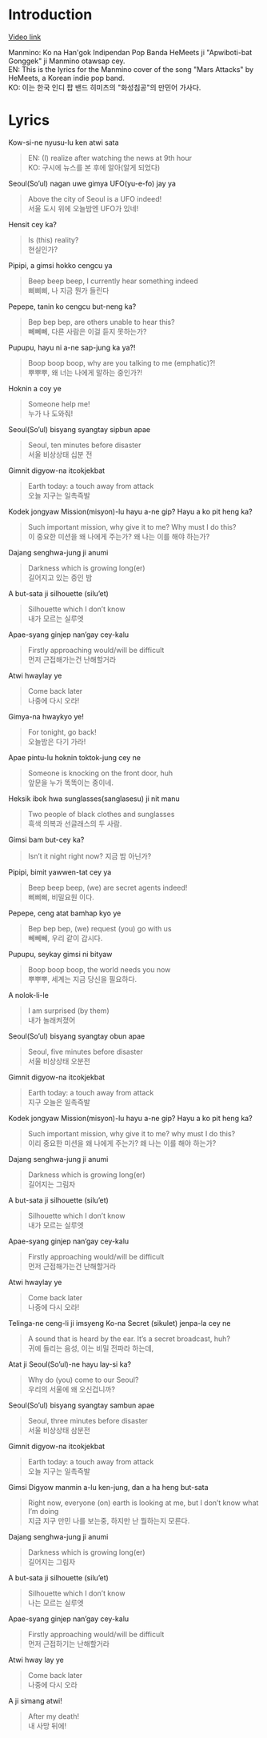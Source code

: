 # Introduction
[Video link](https://www.youtube.com/watch?v=fzjwbxaRi0o)

Manmino:  Ko na Han'gok Indipendan Pop Banda HeMeets ji "Apwiboti-bat Gonggek" ji Manmino otawsap cey. \
EN:       This is the lyrics for the Manmino cover of the song "Mars Attacks" by HeMeets, a Korean indie pop band.  \
KO:       이는 한국 인디 팝 밴드 히미츠의 "화성침공"의 만민어 가사다. 

# Lyrics
Kow-si-ne nyusu-lu ken atwi sata 
> EN: (I) realize after watching the news at 9th hour \
> KO: 구시에 뉴스를 본 후에 알아(알게 되었다)

Seoul(So’ul) nagan uwe gimya UFO(yu-e-fo) jay ya
> Above the city of Seoul is a UFO indeed! \
> 서울 도시 위에 오늘밤엔 UFO가 있네!

Hensit cey ka? 
> Is (this) reality? \
> 현실인가?

Pipipi, a gimsi hokko cengcu ya
> Beep beep beep, I currently hear something indeed \
> 삐삐삐, 나 지금 뭔가 들린다

Pepepe, tanin ko cengcu but-neng ka?
> Bep bep bep, are others unable to hear this?\
> 뻬뻬뻬, 다른 사람은 이걸 듣지 못하는가?

Pupupu, hayu ni a-ne sap-jung ka ya?!
> Boop boop boop, why are you talking to me (emphatic)?! \
> 뿌뿌뿌, 왜 너는 나에게 말하는 중인가?!

Hoknin a coy ye
> Someone help me!\
> 누가 나 도와줘!

Seoul(So’ul) bisyang syangtay sipbun apae
> Seoul, ten minutes before disaster\
> 서울 비상상태 십분 전

Gimnit digyow-na itcokjekbat
> Earth today: a touch away from attack \
> 오늘 지구는 일촉즉발

Kodek jongyaw Mission(misyon)-lu hayu a-ne gip? Hayu a ko pit heng ka?
> Such important mission, why give it to me? Why must I do this?\
> 이 중요한 미션을 왜 나에게 주는가? 왜 나는 이를 해야 하는가?

Dajang senghwa-jung ji anumi
> Darkness which is growing long(er) \
> 길어지고 있는 중인 밤

A but-sata ji silhouette (silu’et)
> Silhouette which I don’t know \
> 내가 모르는 실루엣

Apae-syang ginjep nan’gay cey-kalu
> Firstly approaching would/will be difficult \
> 먼저 근접해가는건 난해할거라

Atwi hwaylay ye
> Come back later \
> 나중에 다시 오라!

Gimya-na hwaykyo ye!
> For tonight, go back! \
> 오늘밤은 다기 가라!

Apae pintu-lu hoknin toktok-jung cey ne
> Someone is knocking on the front door, huh \
> 앞문을 누가 똑똑이는 중이네.

Heksik ibok hwa sunglasses(sanglasesu) ji nit manu
> Two people of black clothes and sunglasses\
> 흑색 의복과 선글래스의 두 사람.

Gimsi bam but-cey ka?
> Isn’t it night right now?
> 지금 밤 아닌가?

Pipipi, bimit yawwen-tat cey ya
> Beep beep beep, (we) are secret agents indeed! \
> 삐삐삐, 비밀요원 이다. 

Pepepe, ceng atat bamhap kyo ye
> Bep bep bep, (we) request (you) go with us \
> 뻬뻬뻬, 우리 같이 갑시다.

Pupupu, seykay gimsi ni bityaw 
> Boop boop boop, the world needs you now \
> 뿌뿌뿌, 세계는 지금 당신을 필요하다.

A nolok-li-le
> I am surprised (by them) \
> 내가 놀래켜졌어

Seoul(So’ul) bisyang syangtay obun apae
> Seoul, five minutes before disaster \
> 서울 비상상태 오분전

Gimnit digyow-na itcokjekbat
> Earth today: a touch away from attack \
> 지구 오늘은 일촉즉발

Kodek jongyaw Mission(misyon)-lu hayu a-ne gip? Hayu a ko pit heng ka?
> Such important mission, why give it to me? why must I do this? \
> 이리 중요한 미션을 왜 나에게 주는가? 왜 나는 이를 해야 하는가?

Dajang senghwa-jung ji anumi
> Darkness which is growing long(er) \
> 길어지는 그림자

A but-sata ji silhouette (silu’et)
> Silhouette which I don’t know \
> 내가 모르는 실루엣

Apae-syang ginjep nan’gay cey-kalu
> Firstly approaching would/will be difficult \
> 먼저 근접해가는건 난해할거라

Atwi hwaylay ye
> Come back later \
> 나중에 다시 오라!

Telinga-ne ceng-li ji imsyeng Ko-na Secret (sikulet) jenpa-la cey ne
> A sound that is heard by the ear. It’s a secret broadcast, huh? \
> 귀에 들리는 음성, 이는 비밀 전파라 하는데,

Atat ji Seoul(So’ul)-ne hayu lay-si ka?
> Why do (you) come to our Seoul? \
> 우리의 서울에 왜 오신겁니까?

Seoul(So’ul) bisyang syangtay sambun apae
> Seoul, three minutes before disaster \
> 서울 비상상태 삼분전

Gimnit digyow-na itcokjekbat
> Earth today: a touch away from attack \
> 오늘 지구는 일촉즉발

Gimsi Digyow manmin a-lu ken-jung, dan a ha heng but-sata
> Right now, everyone (on) earth is looking at me, but I don’t know what I’m doing \
> 지금 지구 만민 나를 보는중, 하지만 난 뭘하는지 모른다.

Dajang senghwa-jung ji anumi
> Darkness which is growing long(er) \
> 길어지는 그림자

A but-sata ji silhouette (silu’et)
> Silhouette which I don’t know \
> 나는 모르는 실루엣

Apae-syang ginjep nan’gay cey-kalu
> Firstly approaching would/will be difficult \
> 먼저 근접하기는 난해할거라

Atwi hway lay ye
> Come back later \
> 나중에 다시 오라

A ji simang atwi!
> After my death! \
> 내 사망 뒤에!
